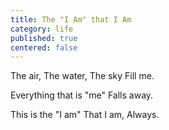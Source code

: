 ```yaml
---
title: The "I Am" that I Am
category: life
published: true
centered: false
---
```


The air,
The water,
The sky
Fill me.

Everything that is "me"
Falls away.

This is the "I am"
That I am,
Always.
